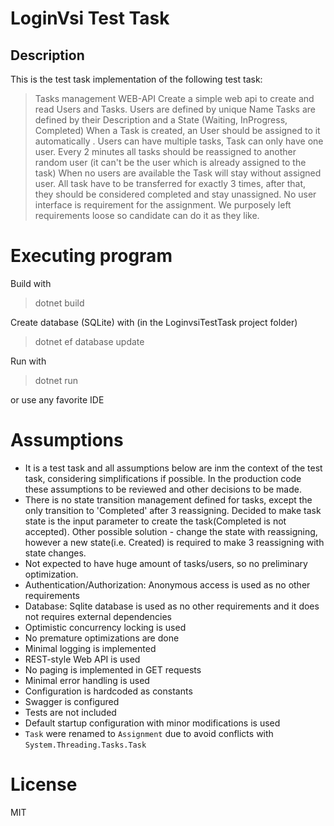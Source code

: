 # LoginVsi Test Task

## Description

This is the test task implementation of the following test task:
>Tasks management WEB-API
Create a simple web api to create and read Users and Tasks.
Users are defined by unique Name
Tasks are defined by their Description and a State (Waiting, InProgress, Completed)
When a Task is created, an User should be assigned to it automatically .
Users can have multiple tasks, Task can only have one user.
Every 2 minutes all tasks should be reassigned to another random user (it can't be the user which is already assigned to the task)
When no users are available the Task will stay without assigned user.
All task have to be transferred for exactly 3 times, after that, they should be considered completed and stay unassigned.
No user interface is requirement for the assignment.
We purposely left requirements loose so candidate can do it as they like.

# Executing program
Build with 
>dotnet build

Create database (SQLite) with (in the LoginvsiTestTask project folder) 
> dotnet ef database update

Run with
>dotnet run

or use any favorite IDE
# Assumptions 
- It is a test task and all assumptions below are inm the context of the test task, considering simplifications if possible. 
In the production code these assumptions to be reviewed and other decisions to be made.
- There is no state transition management defined for tasks, except the only transition to 'Completed' after 3 reassigning. 
Decided to make task state is the input parameter to create the task(Completed is not accepted). Other possible 
solution - change the state with reassigning, however a new state(i.e. Created) is required to make 3 reassigning with state changes.
- Not expected to have huge amount of tasks/users, so no preliminary optimization. 
- Authentication/Authorization: Anonymous access  is used as no other requirements
- Database: Sqlite database is used as no other requirements and it does not requires external dependencies
- Optimistic concurrency locking is used
- No premature optimizations are done
- Minimal logging is implemented
- REST-style Web API is used 
- No paging is implemented in GET requests
- Minimal error handling is used
- Configuration is hardcoded as constants
- Swagger is configured 
- Tests are not included 
- Default startup configuration with minor modifications is used 
- `Task` were renamed to `Assignment` due to avoid conflicts with `System.Threading.Tasks.Task` 

# License

MIT